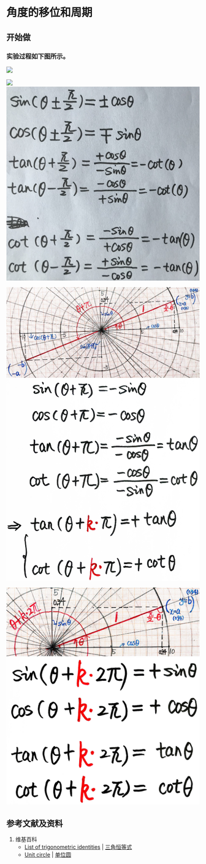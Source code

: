 # 角度的移位和周期

## 开始做

### 实验过程如下图所示。

![](/images/欧几里得几何/三角恒等式/角度的移位和周期/1a1.jpg)

![](/images/欧几里得几何/三角恒等式/角度的移位和周期/2a1.jpg)
![](/images/欧几里得几何/三角恒等式/角度的移位和周期/2a2.jpg)

![](/images/欧几里得几何/三角恒等式/角度的移位和周期/3a1.jpg)
![](/images/欧几里得几何/三角恒等式/角度的移位和周期/3a2.jpg)

![](/images/欧几里得几何/三角恒等式/角度的移位和周期/4a1.jpg)
![](/images/欧几里得几何/三角恒等式/角度的移位和周期/4a2.jpg)

## 参考文献及资料

1. 维基百科
	- [List of trigonometric identities](https://en.wikipedia.org/wiki/List_of_trigonometric_identities) | [三角恒等式](https://zh.wikipedia.org/wiki/%E4%B8%89%E8%A7%92%E6%81%92%E7%AD%89%E5%BC%8F#%E8%A7%92%E7%9A%84%E5%92%8C%E5%B7%AE%E6%81%92%E7%AD%89%E5%BC%8F) 
	- [Unit circle](https://en.wikipedia.org/wiki/Unit_circle) | [单位圆](https://zh.wikipedia.org/wiki/单位圆) 



